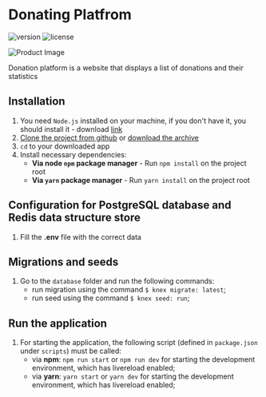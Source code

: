 # Donating Platfrom

![version](https://img.shields.io/badge/version-1.0.0-blue.svg)  ![license](https://img.shields.io/badge/license-MIT-blue.svg)

![Product Image](https://cdn1.savepice.ru/uploads/2019/9/25/8c471e4e0f9861a26f85ee3ff689d078-full.png)

Donation platform is a website that displays a list of donations and their statistics


## Installation

1. You need `Node.js` installed on your machine, if you don't have it, you should install it - download [link](https://nodejs.org/en/download/)
2. [Clone the project from github](https://github.com/genyaevgeney/donating-platform-express-vue) or [download the archive](https://github.com/genyaevgeney/donating-platform-express-vue)
3. `cd` to your downloaded app
4. Install necessary dependencies:
    - **Via node `npm` package manager** - Run `npm install` on the project root
    - **Via `yarn` package manager** - Run `yarn install` on the project root

## Configuration for PostgreSQL database and Redis data structure store

1. Fill the **.env** file with the correct data

## Migrations and seeds

1. Go to the `database` folder and run the following commands:
    - run migration using the command `$ knex migrate: latest`;
    - run seed using the command `$ knex seed: run`;

## Run the application

1. For starting the application, the following script (defined in `package.json` under `scripts`) must be called:
    - via **npm**: `npm run start` or `npm run dev` for starting the development environment, which has livereload enabled;
    - via **yarn**: `yarn start` or `yarn dev` for starting the development environment, which has livereload enabled;
